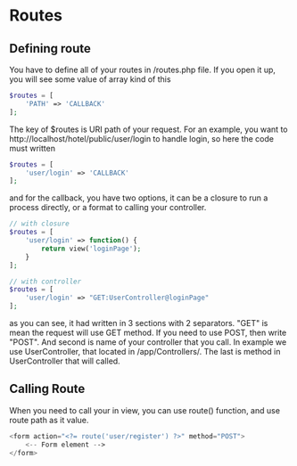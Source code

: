 # Routes


## Defining route
You have to define all of your routes in /routes.php file. If you open it up, you will see some value of array kind of this

```php
$routes = [
    'PATH' => 'CALLBACK'
];
```

The key of $routes is URI path of your request. For an example, you want to http://localhost/hotel/public/user/login to handle login, so here the code must written

```php
$routes = [
    'user/login' => 'CALLBACK'
];
```

and for the callback, you have two options, it can be a closure to run a process directly, or a format to calling your controller.

```php
// with closure
$routes = [
    'user/login' => function() {
        return view('loginPage');
    }
];

// with controller
$routes = [
    'user/login' => "GET:UserController@loginPage"
];
```

as you can see, it had written in 3 sections with 2 separators. "GET" is mean the request will use GET method. If you need to use POST, then write "POST". And second is name of your controller that you call. In example we use UserController, that located in /app/Controllers/. The last is method in UserController that will called.

## Calling Route

When you need to call your in view, you can use route() function, and use route path as it value.

```php
<form action="<?= route('user/register') ?>" method="POST">
    <-- Form element -->
</form>


